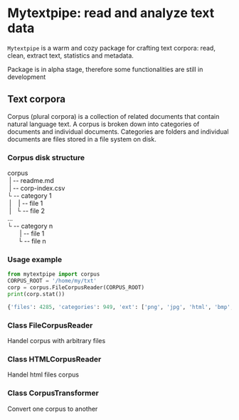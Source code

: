 # Mytextpipe: read and analyze text data

`Mytextpipe` is a warm and cozy package for crafting text corpora: read, clean, 
extract text, statistics and metadata.

Package is in alpha stage, therefore some functionalities are still in development 

## Text corpora
Corpus (plural corpora) is a collection of related documents 
that contain natural language text. A corpus is broken down into 
categories of documents and individual documents. 
Categories are folders and individual documents 
are files stored in a file system on disk. 
 
### Corpus disk structure 

corpus  
&nbsp;| -- readme.md  
&nbsp;| -- corp-index.csv  
└ -- category 1  
&nbsp;|&nbsp;&nbsp;&nbsp;&nbsp;| -- file 1  
&nbsp;|&nbsp;&nbsp;&nbsp;└ -- file 2  
...  
└ -- category n  
&nbsp;&nbsp;&nbsp;&nbsp;&nbsp;&nbsp;&nbsp;| -- file 1  
&nbsp;
&nbsp;&nbsp;&nbsp;&nbsp;└ -- file n

### Usage example

```python
from mytextpipe import corpus
CORPUS_ROOT = '/home/my/txt'
corp = corpus.FileCorpusReader(CORPUS_ROOT)
print(corp.stat())

{'files': 4285, 'categories': 949, 'ext': ['png', 'jpg', 'html', 'bmp', 'gif']}
```

### Class FileCorpusReader
Handel corpus with arbitrary files 

### Class HTMLCorpusReader
Handel html files corpus

### Class CorpusTransformer
Convert one corpus to another 